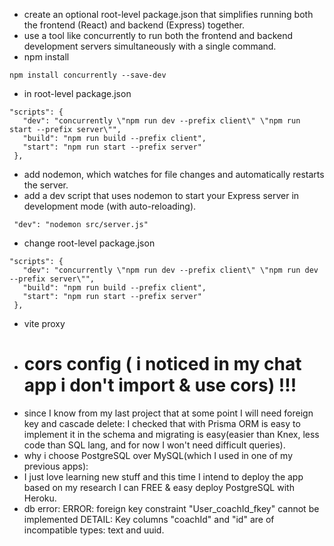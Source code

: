 - create an optional root-level package.json that simplifies running both the frontend (React) and backend (Express) together.
- use a tool like concurrently to run both the frontend and backend development servers simultaneously with a single command.
- npm install
```
npm install concurrently --save-dev
```
- in root-level package.json

 ```
 "scripts": {
    "dev": "concurrently \"npm run dev --prefix client\" \"npm run start --prefix server\"",
    "build": "npm run build --prefix client",
    "start": "npm run start --prefix server"
  },
```
- add nodemon, which watches for file changes and automatically restarts the server. 
-  add a dev script that uses nodemon to start your Express server in development mode (with auto-reloading).
  ```
   "dev": "nodemon src/server.js"  
  ```

- change root-level package.json

 ```
 "scripts": {
    "dev": "concurrently \"npm run dev --prefix client\" \"npm run dev --prefix server\"",
    "build": "npm run build --prefix client",
    "start": "npm run start --prefix server"
  },
```
- vite proxy
- # cors config ( i noticed in my chat app i don't import & use cors) !!!
- since I know from my last project that at some point I will need foreign key and cascade delete: I checked that with Prisma ORM is easy to implement it in the schema and migrating is easy(easier than Knex, less code than SQL lang, and for now I won't need difficult queries). 
- why i choose PostgreSQL over MySQL(which I used in one of my previous apps):
- I just love learning new stuff and this time I intend to deploy the app based on my research I can FREE & easy deploy PostgreSQL with Heroku.
- db error: ERROR: foreign key constraint "User_coachId_fkey" cannot be implemented
DETAIL: Key columns "coachId" and "id" are of incompatible types: text and uuid.